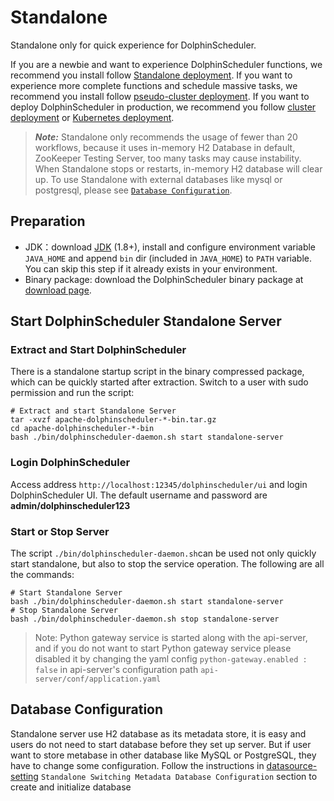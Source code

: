 # Standalone

Standalone only for quick experience for DolphinScheduler.

If you are a newbie and want to experience DolphinScheduler functions, we recommend you install follow [Standalone deployment](standalone.md).
If you want to experience more complete functions and schedule massive tasks, we recommend you install follow [pseudo-cluster deployment](pseudo-cluster.md).
If you want to deploy DolphinScheduler in production, we recommend you follow [cluster deployment](cluster.md) or [Kubernetes deployment](kubernetes.md).

> **_Note:_** Standalone only recommends the usage of fewer than 20 workflows, because it uses in-memory H2 Database in default, ZooKeeper Testing Server, too many tasks may cause instability.
> When Standalone stops or restarts, in-memory H2 database will clear up. To use Standalone with external databases like mysql or postgresql, please see [`Database Configuration`](#database-configuration).

## Preparation

* JDK：download [JDK][jdk] (1.8+), install and configure environment variable `JAVA_HOME` and append `bin` dir (included in `JAVA_HOME`) to `PATH` variable. You can skip this step if it already exists in your environment.
* Binary package: download the DolphinScheduler binary package at [download page](https://dolphinscheduler.apache.org/en-us/download/download.html).

## Start DolphinScheduler Standalone Server

### Extract and Start DolphinScheduler

There is a standalone startup script in the binary compressed package, which can be quickly started after extraction. Switch to a user with sudo permission and run the script:

```shell
# Extract and start Standalone Server
tar -xvzf apache-dolphinscheduler-*-bin.tar.gz
cd apache-dolphinscheduler-*-bin
bash ./bin/dolphinscheduler-daemon.sh start standalone-server
```

### Login DolphinScheduler

Access address `http://localhost:12345/dolphinscheduler/ui` and login DolphinScheduler UI. The default username and password are **admin/dolphinscheduler123**

### Start or Stop Server

The script `./bin/dolphinscheduler-daemon.sh`can be used not only quickly start standalone, but also to stop the service operation. The following are all the commands:

```shell
# Start Standalone Server
bash ./bin/dolphinscheduler-daemon.sh start standalone-server
# Stop Standalone Server
bash ./bin/dolphinscheduler-daemon.sh stop standalone-server
```

> Note: Python gateway service is started along with the api-server, and if you do not want to start Python gateway
> service please disabled it by changing the yaml config `python-gateway.enabled : false` in api-server's configuration
> path `api-server/conf/application.yaml`

[jdk]: https://www.oracle.com/technetwork/java/javase/downloads/index.html

## Database Configuration

Standalone server use H2 database as its metadata store, it is easy and users do not need to start database before they set up server.
But if user want to store metabase in other database like MySQL or PostgreSQL, they have to change some configuration. Follow the instructions in [datasource-setting](../howto/datasource-setting.md) `Standalone Switching Metadata Database Configuration` section to create and initialize database

